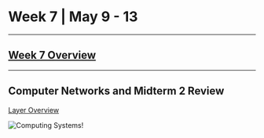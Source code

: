 # Week 7 | May 9 - 13
---
## [Week 7 Overview](https://seattleu.instructure.com/courses/1602598/pages/week-7-synopsis)
---
## Computer Networks and Midterm  2 Review

[Layer Overview](pages/layer.md) <br>

![Computing Systems!](https://www.ionos.ca/digitalguide/fileadmin/DigitalGuide/Teaser/osi-datenstrom-t.jpg)
